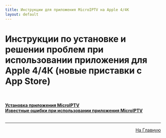 ```yaml
---
title: Инструкции для приложения MicroIPTV на Apple 4/4К
layout: default
---
```

# Инструкции по установке и решении проблем при использовании приложения для Apple 4/4К  (новые приставки с App Store)<br><br>

<a href="subp/appletv4-install">**Установка приложения MicroIPTV**</a><br>
<a href="subp/appletv4-bugs">**Известные ошибки при использовании приложения MicroIPTV**</a> <br><br>

---
<p  align="right"><a href="https://lazykpub.github.io/Lazykpub">На Главную</a></p>
